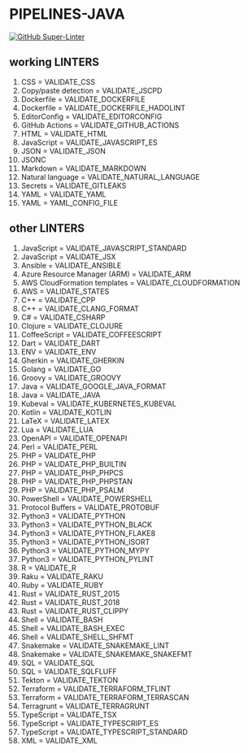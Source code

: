 # PIPELINES-JAVA
[![GitHub Super-Linter](https://github.com/noshimorimoshi/pipelines-java/workflows/Lint%20Code%20Base/badge.svg)](https://github.com/noshimorimoshi/pipelines-java/actions?query=workflow%3Asuper-linter)
## working LINTERS
1. CSS = VALIDATE_CSS
1. Copy/paste detection = VALIDATE_JSCPD
1. Dockerfile = VALIDATE_DOCKERFILE
1. Dockerfile = VALIDATE_DOCKERFILE_HADOLINT
1. EditorConfig = VALIDATE_EDITORCONFIG
1. GitHub Actions = VALIDATE_GITHUB_ACTIONS
1. HTML = VALIDATE_HTML
1. JavaScript = VALIDATE_JAVASCRIPT_ES
1. JSON = VALIDATE_JSON
1. JSONC
1. Markdown = VALIDATE_MARKDOWN
1. Natural language = VALIDATE_NATURAL_LANGUAGE
1. Secrets = VALIDATE_GITLEAKS
1. YAML = VALIDATE_YAML
1. YAML = YAML_CONFIG_FILE
## other LINTERS
1. JavaScript = VALIDATE_JAVASCRIPT_STANDARD
1. JavaScript = VALIDATE_JSX
1. Ansible = VALIDATE_ANSIBLE
1. Azure Resource Manager (ARM) = VALIDATE_ARM
1. AWS CloudFormation templates = VALIDATE_CLOUDFORMATION
1. AWS = VALIDATE_STATES
1. C++ = VALIDATE_CPP
1. C++ = VALIDATE_CLANG_FORMAT
1. C# = VALIDATE_CSHARP
1. Clojure = VALIDATE_CLOJURE
1. CoffeeScript = VALIDATE_COFFEESCRIPT
1. Dart = VALIDATE_DART
1. ENV = VALIDATE_ENV
1. Gherkin = VALIDATE_GHERKIN
1. Golang = VALIDATE_GO
1. Groovy = VALIDATE_GROOVY
1. Java = VALIDATE_GOOGLE_JAVA_FORMAT
1. Java = VALIDATE_JAVA
1. Kubeval = VALIDATE_KUBERNETES_KUBEVAL
1. Kotlin = VALIDATE_KOTLIN
1. LaTeX = VALIDATE_LATEX
1. Lua = VALIDATE_LUA
1. OpenAPI = VALIDATE_OPENAPI
1. Perl = VALIDATE_PERL
1. PHP = VALIDATE_PHP
1. PHP = VALIDATE_PHP_BUILTIN
1. PHP = VALIDATE_PHP_PHPCS
1. PHP = VALIDATE_PHP_PHPSTAN
1. PHP = VALIDATE_PHP_PSALM
1. PowerShell = VALIDATE_POWERSHELL
1. Protocol Buffers = VALIDATE_PROTOBUF
1. Python3 = VALIDATE_PYTHON
1. Python3 = VALIDATE_PYTHON_BLACK
1. Python3 = VALIDATE_PYTHON_FLAKE8
1. Python3 = VALIDATE_PYTHON_ISORT
1. Python3 = VALIDATE_PYTHON_MYPY
1. Python3 = VALIDATE_PYTHON_PYLINT
1. R = VALIDATE_R
1. Raku = VALIDATE_RAKU
1. Ruby = VALIDATE_RUBY
1. Rust = VALIDATE_RUST_2015
1. Rust = VALIDATE_RUST_2018
1. Rust = VALIDATE_RUST_CLIPPY
1. Shell = VALIDATE_BASH
1. Shell = VALIDATE_BASH_EXEC
1. Shell = VALIDATE_SHELL_SHFMT
1. Snakemake = VALIDATE_SNAKEMAKE_LINT
1. Snakemake = VALIDATE_SNAKEMAKE_SNAKEFMT
1. SQL = VALIDATE_SQL
1. SQL = VALIDATE_SQLFLUFF
1. Tekton = VALIDATE_TEKTON
1. Terraform = VALIDATE_TERRAFORM_TFLINT
1. Terraform = VALIDATE_TERRAFORM_TERRASCAN
1. Terragrunt = VALIDATE_TERRAGRUNT
1. TypeScript = VALIDATE_TSX
1. TypeScript = VALIDATE_TYPESCRIPT_ES
1. TypeScript = VALIDATE_TYPESCRIPT_STANDARD
1. XML = VALIDATE_XML